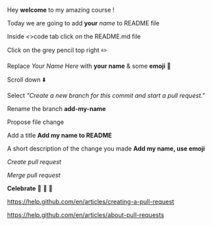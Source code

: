 Hey **welcome** to my amazing course !

Today we are going to add **your** _name_ to README file

Inside <>code tab click on the README.md file

Click on the grey pencil top right :pencil2:

Replace _Your Name Here_ with **your name** & some **emoji** :elephant:

Scroll down :arrow_down:

Select _"Create a new branch for this commit and start a pull request."_

Rename the branch **add-my-name**

Propose file change

Add a title **Add my name to README**

A short description of the change you made **Add my name, use emoji**

_Create pull request_

_Merge pull request_


**Celebrate** :tada: :confetti_ball: :balloon:


https://help.github.com/en/articles/creating-a-pull-request

https://help.github.com/en/articles/about-pull-requests
